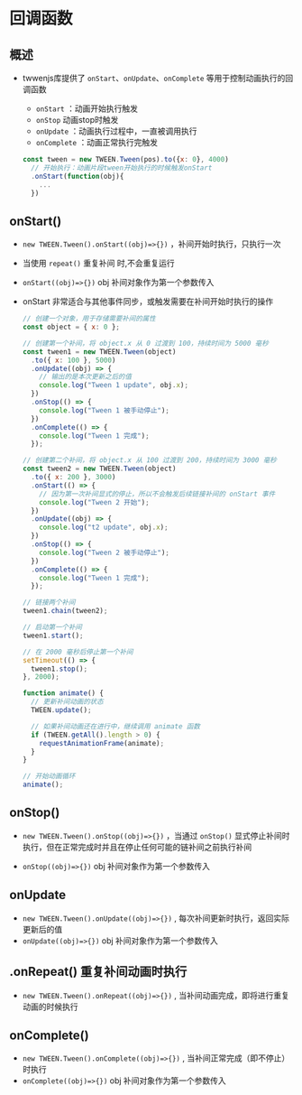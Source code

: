# 回调函数

## 概述

+ twwenjs库提供了 `onStart`、`onUpdate`、`onComplete` 等用于控制动画执行的回调函数

  + `onStart` ：动画开始执行触发
  + `onStop` 动画stop时触发
  + `onUpdate` ：动画执行过程中，一直被调用执行
  + `onComplete` ：动画正常执行完触发

  ```js
  const tween = new TWEEN.Tween(pos).to({x: 0}, 4000)
    // 开始执行：动画片段tween开始执行的时候触发onStart
    .onStart(function(obj){
      ...
    })
  ```

## onStart()

+ `new TWEEN.Tween().onStart((obj)=>{})` ，补间开始时执行，只执行一次
+ 当使用 `repeat()` 重复补间 时,不会重复运行
+ `onStart((obj)=>{})` obj 补间对象作为第一个参数传入

+ onStart 非常适合与其他事件同步，或触发需要在补间开始时执行的操作

  ```js
  // 创建一个对象，用于存储需要补间的属性
  const object = { x: 0 };

  // 创建第一个补间，将 object.x 从 0 过渡到 100，持续时间为 5000 毫秒
  const tween1 = new TWEEN.Tween(object)
    .to({ x: 100 }, 5000)
    .onUpdate((obj) => {
      // 输出的是本次更新之后的值
      console.log("Tween 1 update", obj.x);
    })
    .onStop(() => {
      console.log("Tween 1 被手动停止");
    })
    .onComplete(() => {
      console.log("Tween 1 完成");
    });

  // 创建第二个补间，将 object.x 从 100 过渡到 200，持续时间为 3000 毫秒
  const tween2 = new TWEEN.Tween(object)
    .to({ x: 200 }, 3000)
    .onStart(() => {
      // 因为第一次补间显式的停止，所以不会触发后续链接补间的 onStart 事件
      console.log("Tween 2 开始");
    })
    .onUpdate((obj) => {
      console.log("t2 update", obj.x);
    })
    .onStop(() => {
      console.log("Tween 2 被手动停止");
    })
    .onComplete(() => {
      console.log("Tween 1 完成");
    });

  // 链接两个补间
  tween1.chain(tween2);

  // 启动第一个补间
  tween1.start();

  // 在 2000 毫秒后停止第一个补间
  setTimeout(() => {
    tween1.stop();
  }, 2000);

  function animate() {
    // 更新补间动画的状态
    TWEEN.update();

    // 如果补间动画还在进行中，继续调用 animate 函数
    if (TWEEN.getAll().length > 0) {
      requestAnimationFrame(animate);
    }
  }

  // 开始动画循环
  animate();
  ```

## onStop()

+ `new TWEEN.Tween().onStop((obj)=>{})` ，当通过 `onStop()` 显式停止补间时执行，但在正常完成时并且在停止任何可能的链补间之前执行补间

+ `onStop((obj)=>{})` obj 补间对象作为第一个参数传入

## onUpdate

+ `new TWEEN.Tween().onUpdate((obj)=>{})` , 每次补间更新时执行，返回实际更新后的值
+ `onUpdate((obj)=>{})` obj 补间对象作为第一个参数传入

## .onRepeat() 重复补间动画时执行

+ `new TWEEN.Tween().onRepeat((obj)=>{})` , 当补间动画完成，即将进行重复动画的时候执行

## onComplete()

+ `new TWEEN.Tween().onComplete((obj)=>{})` , 当补间正常完成（即不停止）时执行
+ `onComplete((obj)=>{})` obj 补间对象作为第一个参数传入
